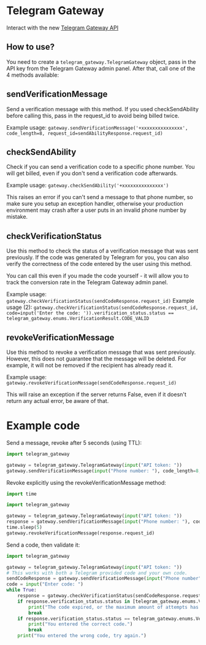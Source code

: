 # Telegram Gateway

Interact with the new [Telegram Gateway API](https://core.telegram.org/gateway/api)

## How to use?
You need to create a `telegram_gateway.TelegramGateway` object, pass in the API key from the Telegram Gateway admin panel.
After that, call one of the 4 methods available:

## sendVerificationMessage
Send a verification message with this method. If you used checkSendAbility before calling this, pass in the request_id to avoid being billed twice.

Example usage: `gateway.sendVerificationMessage('+xxxxxxxxxxxxxxx', code_length=8, request_id=sendAbilityResponse.request_id)`

## checkSendAbility
Check if you can send a verification code to a specific phone number. You will get billed, even if you don't send a verification code afterwards.

Example usage: `gateway.checkSendAbility('+xxxxxxxxxxxxxxx')`

This raises an error if you can't send a message to that phone number, so make sure you setup an exception handler, otherwise your production environment may crash after a user puts in an invalid phone number by mistake.

## checkVerificationStatus
Use this method to check the status of a verification message that was sent previously. If the code was generated by Telegram for you, you can also verify the correctness of the code entered by the user using this method.

You can call this even if you made the code yourself - it will allow you to track the conversion rate in the Telegram Gateway admin panel.

Example usage: `gateway.checkVerificationStatus(sendCodeResponse.request_id)`
Example usage (2): `gateway.checkVerificationStatus(sendCodeResponse.request_id, code=input('Enter the code: ')).verification_status.status == telegram_gateway.enums.VerificationResult.CODE_VALID`

## revokeVerificationMessage
Use this method to revoke a verification message that was sent previously. However, this does not guarantee that the message will be deleted. For example, it will not be removed if the recipient has already read it.

Example usage: `gateway.revokeVerificationMessage(sendCodeResponse.request_id)`

This will raise an exception if the server returns False, even if it doesn't return any actual error, be aware of that.

# Example code
Send a message, revoke after 5 seconds (using TTL):
```py
import telegram_gateway

gateway = telegram_gateway.TelegramGateway(input("API token: "))
gateway.sendVerificationMessage(input("Phone number: "), code_length=8, ttl=5)
```
Revoke explicitly using the revokeVerificationMessage method:
```py
import time

import telegram_gateway

gateway = telegram_gateway.TelegramGateway(input("API token: "))
response = gateway.sendVerificationMessage(input("Phone number: "), code_length=8)
time.sleep(5)
gateway.revokeVerificationMessage(response.request_id)
```
Send a code, then validate it:
```py
import telegram_gateway

gateway = telegram_gateway.TelegramGateway(input("API token: "))
# This works with both a Telegram provided code and your own code.
sendCodeResponse = gateway.sendVerificationMessage(input("Phone number"), code_length=8)
code = input("Enter code: ")
while True:
    response = gateway.checkVerificationStatus(sendCodeResponse.request_id, code=code)
    if response.verification_status.status in [telegram_gateway.enums.VerificationResult.EXPIRED, telegram_gateway.enums.VerificationResult.CODE_MAX_ATTEMPTS_EXCEEDED]:
        print("The code expired, or the maximum amount of attempts has been exceeded.")
        break
    if response.verification_status.status == telegram_gateway.enums.VerificationResult.CODE_VALID:
        print("You entered the correct code.")
        break
    print("You entered the wrong code, try again.")
```